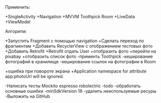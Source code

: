 Применить:

+SingleActivity
+Navigation
+MVVM
Toothpick
Room
+LiveData
+ViewModel

Алгоритм:

+Запустить Fragment с помощью navigation
+Сделать переход по фрагментам
+Добавить RecyclerView с отображением тестовых фото
+Добавить Retrofit
+Retrofit отдать User
+отобразить фото
+перейти на pixabay
+отобразить список фото
-применть Toothpick
-кеширование фотографий в хранилище
-кеширование ссылок на фотографии в Room

+ошибка при повороте экрана
+Application namespace for attribute app:photoUrl will be ignored.

-Написать тесты
    Mockito
    espresso
    robolectric
-todo
-обработать основные ошибки
-minSdkVersion 18
-удалить неиспользуемые ресуры
-Выложить на GitHub
